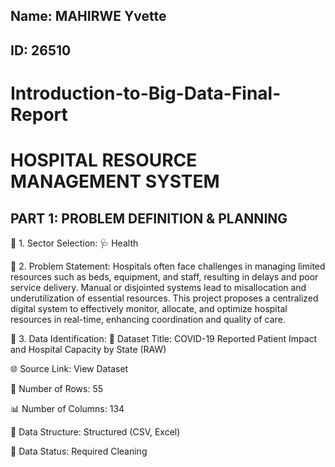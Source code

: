 
##  Name: MAHIRWE Yvette
##  ID: 26510
#  Introduction-to-Big-Data-Final-Report
#  HOSPITAL RESOURCE MANAGEMENT SYSTEM

##  PART 1: PROBLEM DEFINITION & PLANNING
 🔹 1. Sector Selection:
🩺 Health

🔹 2. Problem Statement:
Hospitals often face challenges in managing limited resources such as beds, equipment, and staff, resulting in delays and poor service delivery.
 Manual or disjointed systems lead to misallocation and underutilization of essential resources.
 This project proposes a centralized digital system to effectively monitor, allocate, and optimize hospital resources in real-time, enhancing coordination and quality of care.

🔹 3. Data Identification:
📄 Dataset Title: COVID-19 Reported Patient Impact and Hospital Capacity by State (RAW)

🌐 Source Link: View Dataset

🔢 Number of Rows: 55

📊 Number of Columns: 134

🧾 Data Structure: Structured (CSV, Excel)

🧹 Data Status: Required Cleaning

